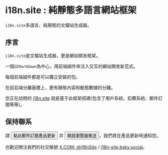 # i18n.site : 純靜態多語言網站框架

`i18n.site`多語言、純靜態的文檔站生成器。

## 序言

`i18n.site`是文檔站生成器，更是網站開发框架。

一個以`MarkDown`為中心，用前端組件來注入交互的網站開发新范式。

每個前端組件都是可以獨立安裝的包。

在前后端分離基礎上，更有靜態內容和動態數據的分離。

您正在訪問的 [i18n.site](/) 就是基于此框架搭建(包含了用戶系統、扣費系統、郵件訂閱等等)。

## 保持聯系

請 <button onclick="mailsub()">點此郵件訂閱產品更新</button> 并 <button onclick="webpush()">開啟瀏覽器推送</button>，我們將在產品更新時通知您。

也歡迎關注我們的社交賬號 [X.COM: @i18nSite](https://x.com/i18nSite) / [i18n-site.bsky.social](https://bsky.app/profile/i18n-site.bsky.social)。